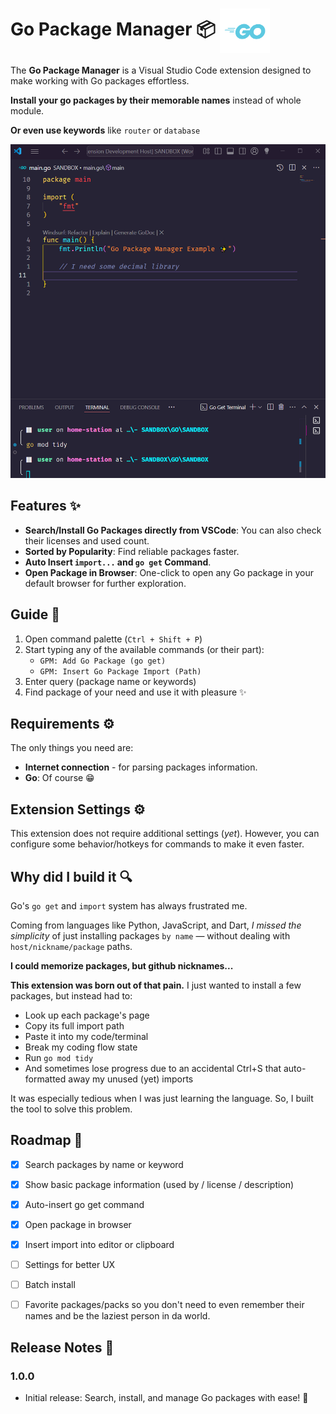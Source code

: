 # Go Package Manager 📦 <img src="https://raw.githubusercontent.com/Glitchy-Sheep/Go-Package-Manager/refs/heads/main/assets/go-logo.svg" width="80" style="vertical-align: middle;" />

The **Go Package Manager** is a Visual Studio Code extension designed to make working with Go packages effortless. 

**Install your go packages by their memorable names** instead of whole module.

**Or even use keywords** like `router` or `database`

<img src="https://raw.githubusercontent.com/Glitchy-Sheep/Go-Package-Manager/refs/heads/main/assets/showcase.gif">

## Features ✨

- **Search/Install Go Packages directly from VSCode**: You can also check their licenses and used count.
- **Sorted by Popularity**: Find reliable packages faster.
- **Auto Insert `import...` and `go get` Command**.
- **Open Package in Browser**: One-click to open any Go package in your default browser for further exploration.

## Guide 📃

1. Open command palette (`Ctrl + Shift + P`)
2. Start typing any of the available commands (or their part):
    - `GPM: Add Go Package (go get)`
    - `GPM: Insert Go Package Import (Path)`
3. Enter query (package name or keywords)
4. Find package of your need and use it with pleasure ✨


## Requirements ⚙️

The only things you need are:
- **Internet connection** - for parsing packages information.
- **Go**: Of course 😁

## Extension Settings ⚙️

This extension does not require additional settings (*yet*). 
However, you can configure some behavior/hotkeys for commands to make it even faster.

## Why did I build it 🔍

Go's `go get` and `import` system has always frustrated me.

Coming from languages like Python, JavaScript, and Dart, *I missed the simplicity* of just installing packages `by name` — without dealing with `host/nickname/package` paths.

**I could memorize packages, but github nicknames...**

**This extension was born out of that pain.** 
I just wanted to install a few packages, but instead had to:

- Look up each package's page
- Copy its full import path
- Paste it into my code/terminal
- Break my coding flow state
- Run `go mod tidy`
- And sometimes lose progress due to an accidental Ctrl+S that auto-formatted away my unused (yet) imports

It was especially tedious when I was just learning the language.
So, I built the tool to solve this problem.

## Roadmap 🔧
- [x] Search packages by name or keyword
- [x] Show basic package information (used by / license / description)
- [x] Auto-insert go get command
- [x] Open package in browser
- [x] Insert import into editor or clipboard
- [ ] Settings for better UX
- [ ] Batch install
- [ ] Favorite packages/packs so you don't need to even remember their names and be the laziest person in da world.


## Release Notes 📢

### 1.0.0
- Initial release: Search, install, and manage Go packages with ease! 🎉
